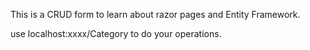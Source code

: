 This is a CRUD form to learn about razor pages and Entity Framework.

use localhost:xxxx/Category to do your operations.